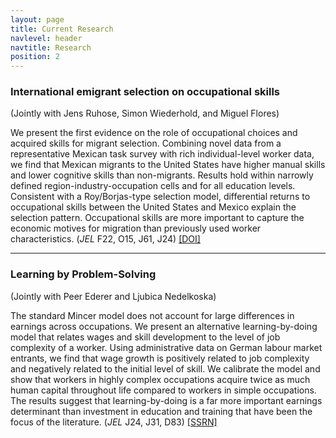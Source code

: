 ```yaml
---
layout: page
title: Current Research
navlevel: header
navtitle: Research
position: 2
---
```


### International emigrant selection on occupational skills
(Jointly with Jens Ruhose, Simon Wiederhold, and Miguel Flores)

We present the first evidence on the role of occupational choices and acquired
skills for migrant selection. Combining novel data from a representative Mexican
task survey with rich individual-level worker data, we find that Mexican
migrants to the United States have higher manual skills and lower cognitive
skills than non-migrants. Results hold within narrowly defined
region-industry-occupation cells and for all education levels. Consistent with a
Roy/Borjas-type selection model, differential returns to occupational skills
between the United States and Mexico explain the selection pattern. Occupational
skills are more important to capture the economic motives for migration than
previously used worker characteristics. (*JEL* F22, O15, J61, J24)
[[DOI]](https://doi.org/10.1093/jeea/jvaa032)

---


### Learning by Problem-Solving

(Jointly with Peer Ederer and Ljubica Nedelkoska)

The standard Mincer model does not account for large differences in earnings
across occupations.  We present an alternative learning-by-doing model that
relates wages and skill development to the level of job complexity of a worker.
Using administrative data on German labour market entrants, we find that wage
growth is positively related to job complexity and negatively related to the
initial level of skill.  We calibrate the model and show that workers in highly
complex occupations acquire twice as much human capital throughout life compared
to workers in simple occupations.  The results suggest that learning-by-doing is
a far more important earnings determinant than investment in education and
training that have been the focus of the literature.  (*JEL* J24, J31, D83)
[[SSRN]](https://www.google.com/url?q=https%3A%2F%2Fpapers.ssrn.com%2Fabstract%3D2673990&sa=D)

